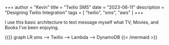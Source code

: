 +++
author = "Kevin"
title = "Twilio SMS"
date = "2023-06-11"
description = "Designing Twilio Integration"
tags = [
    "twilio",
    "sms",
    "aws"
]
+++

I use this basic architecture to text message myself what TV, Movies, and Books I've been enjoying.

{{<mermaid align="left" theme="neutral" >}}
graph LR
    sms --> Twilio --> Lambda --> DynamoDB
{{< /mermaid >}}